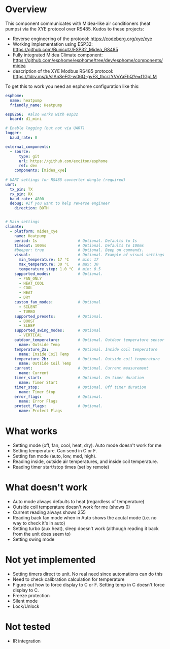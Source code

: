# Overview

This component communicates with Midea-like air conditioners (heat pumps) via the XYE protocol over RS485.
Kudos to these projects:
- Reverse engineering of the protocol: https://codeberg.org/xye/xye
- Working implementation using ESP32: https://github.com/Bunicutz/ESP32_Midea_RS485
- Fully integrated Midea Climate component: https://github.com/esphome/esphome/tree/dev/esphome/components/midea
- description of the XYE Modbus RS485 protocol: https://1drv.ms/b/s!AnSeFG-w06Q-gvE3_thcrzYVvYaFhQ?e=f1GpLM

To get this to work you need an esphome configuration like this:

```yaml
esphome:
  name: heatpump
  friendly_name: Heatpump

esp8266:  #also works with esp32
  board: d1_mini

# Enable logging (but not via UART)
logger:
  baud_rate: 0

external_components:
  - source: 
      type: git
      url: https://github.com/exciton/esphome
      ref: dev
    components: [midea_xye]
  
# UART settings for RS485 covnerter dongle (required)
uart:
  tx_pin: TX
  rx_pin: RX
  baud_rate: 4800
  debug: #If you want to help reverse engineer
    direction: BOTH


# Main settings
climate:
  - platform: midea_xye
    name: Heatpump
    period: 1s                  # Optional. Defaults to 1s
    timeout: 100ms              # Optional. Defaults to 100ms
    #beeper: true               # Optional. Beep on commands.
    visual:                     # Optional. Example of visual settings override.
      min_temperature: 17 °C    # min: 17
      max_temperature: 30 °C    # max: 30
      temperature_step: 1.0 °C  # min: 0.5
    supported_modes:            # Optional. 
      - FAN_ONLY
      - HEAT_COOL              
      - COOL
      - HEAT
      - DRY
    custom_fan_modes:           # Optional
      - SILENT
      - TURBO
    supported_presets:          # Optional. 
      - BOOST
      - SLEEP
    supported_swing_modes:      # Optional
      - VERTICAL
    outdoor_temperature:        # Optional. Outdoor temperature sensor
      name: Outside Temp
    temperature_2a:             # Optional. Inside coil temperature
      name: Inside Coil Temp
    temperature_2b:             # Optional. Outside coil temperature
      name: Outside Coil Temp
    current:                    # Optional. Current measurement
      name: Current
    timer_start:                # Optional. On timer duration
      name: Timer Start
    timer_stop:                 # Optional. Off timer duration
      name: Timer Stop
    error_flags:                # Optional.
      name: Error Flags
    protect_flags:              # Optional. 
      name: Protect Flags

```

# What works
- Setting mode (off, fan, cool, heat, dry). Auto mode doesn't work for me
- Setting temperature. Can send in C or F.
- Setting fan mode (auto, low, med, high).
- Reading inside, outside air temperatures, and inside coil temperature.
- Reading timer start/stop times (set by remote)

# What doesn't work
- Auto mode always defaults to heat (regardless of temperature)
- Outside coil temperature doesn't work for me (shows 0)
- Current reading always shows 255
- Reading back fan mode when in Auto shows the acutal mode (i.e. no way to check it's in auto)
- Setting turbo (aux heat), sleep doesn't work (although reading it back from the unit does seem to)
- Setting swing mode 

# Not yet implemented
- Setting timers direct to unit. No real need since automations can do this 
- Need to check calibration calculation for temperature
- Figure out how to force display to C or F. Setting temp in C doesn't force display to C.
- Freeze protection
- Silent mode
- Lock/Unlock

# Not tested
- IR integration

